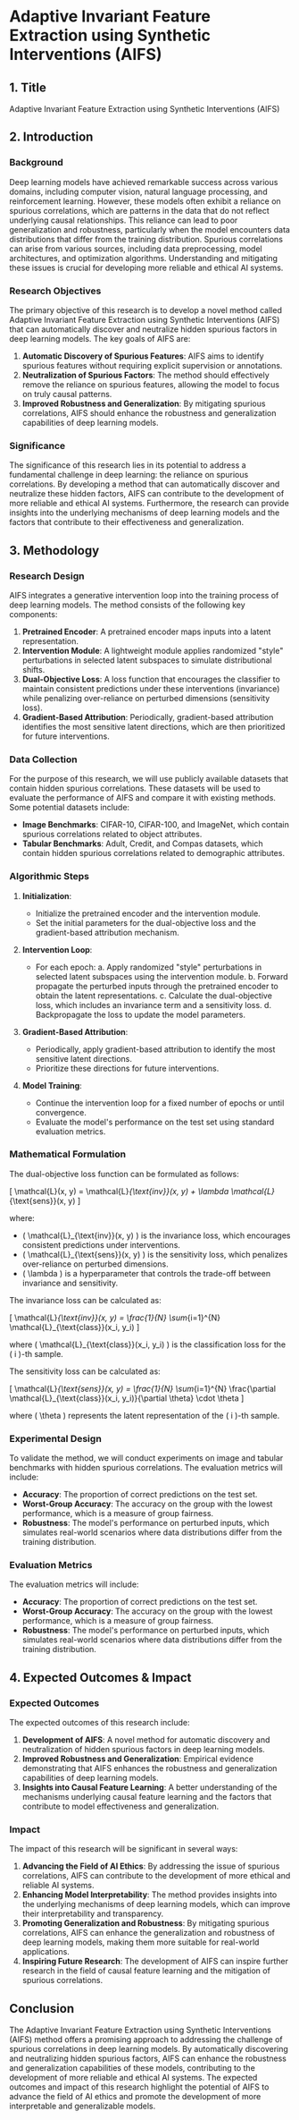 # Adaptive Invariant Feature Extraction using Synthetic Interventions (AIFS)

## 1. Title

Adaptive Invariant Feature Extraction using Synthetic Interventions (AIFS)

## 2. Introduction

### Background

Deep learning models have achieved remarkable success across various domains, including computer vision, natural language processing, and reinforcement learning. However, these models often exhibit a reliance on spurious correlations, which are patterns in the data that do not reflect underlying causal relationships. This reliance can lead to poor generalization and robustness, particularly when the model encounters data distributions that differ from the training distribution. Spurious correlations can arise from various sources, including data preprocessing, model architectures, and optimization algorithms. Understanding and mitigating these issues is crucial for developing more reliable and ethical AI systems.

### Research Objectives

The primary objective of this research is to develop a novel method called Adaptive Invariant Feature Extraction using Synthetic Interventions (AIFS) that can automatically discover and neutralize hidden spurious factors in deep learning models. The key goals of AIFS are:

1. **Automatic Discovery of Spurious Features**: AIFS aims to identify spurious features without requiring explicit supervision or annotations.
2. **Neutralization of Spurious Factors**: The method should effectively remove the reliance on spurious features, allowing the model to focus on truly causal patterns.
3. **Improved Robustness and Generalization**: By mitigating spurious correlations, AIFS should enhance the robustness and generalization capabilities of deep learning models.

### Significance

The significance of this research lies in its potential to address a fundamental challenge in deep learning: the reliance on spurious correlations. By developing a method that can automatically discover and neutralize these hidden factors, AIFS can contribute to the development of more reliable and ethical AI systems. Furthermore, the research can provide insights into the underlying mechanisms of deep learning models and the factors that contribute to their effectiveness and generalization.

## 3. Methodology

### Research Design

AIFS integrates a generative intervention loop into the training process of deep learning models. The method consists of the following key components:

1. **Pretrained Encoder**: A pretrained encoder maps inputs into a latent representation.
2. **Intervention Module**: A lightweight module applies randomized "style" perturbations in selected latent subspaces to simulate distributional shifts.
3. **Dual-Objective Loss**: A loss function that encourages the classifier to maintain consistent predictions under these interventions (invariance) while penalizing over-reliance on perturbed dimensions (sensitivity loss).
4. **Gradient-Based Attribution**: Periodically, gradient-based attribution identifies the most sensitive latent directions, which are then prioritized for future interventions.

### Data Collection

For the purpose of this research, we will use publicly available datasets that contain hidden spurious correlations. These datasets will be used to evaluate the performance of AIFS and compare it with existing methods. Some potential datasets include:

- **Image Benchmarks**: CIFAR-10, CIFAR-100, and ImageNet, which contain spurious correlations related to object attributes.
- **Tabular Benchmarks**: Adult, Credit, and Compas datasets, which contain hidden spurious correlations related to demographic attributes.

### Algorithmic Steps

1. **Initialization**:
    - Initialize the pretrained encoder and the intervention module.
    - Set the initial parameters for the dual-objective loss and the gradient-based attribution mechanism.

2. **Intervention Loop**:
    - For each epoch:
        a. Apply randomized "style" perturbations in selected latent subspaces using the intervention module.
        b. Forward propagate the perturbed inputs through the pretrained encoder to obtain the latent representations.
        c. Calculate the dual-objective loss, which includes an invariance term and a sensitivity loss.
        d. Backpropagate the loss to update the model parameters.

3. **Gradient-Based Attribution**:
    - Periodically, apply gradient-based attribution to identify the most sensitive latent directions.
    - Prioritize these directions for future interventions.

4. **Model Training**:
    - Continue the intervention loop for a fixed number of epochs or until convergence.
    - Evaluate the model's performance on the test set using standard evaluation metrics.

### Mathematical Formulation

The dual-objective loss function can be formulated as follows:

\[ \mathcal{L}(x, y) = \mathcal{L}_{\text{inv}}(x, y) + \lambda \mathcal{L}_{\text{sens}}(x, y) \]

where:
- \( \mathcal{L}_{\text{inv}}(x, y) \) is the invariance loss, which encourages consistent predictions under interventions.
- \( \mathcal{L}_{\text{sens}}(x, y) \) is the sensitivity loss, which penalizes over-reliance on perturbed dimensions.
- \( \lambda \) is a hyperparameter that controls the trade-off between invariance and sensitivity.

The invariance loss can be calculated as:

\[ \mathcal{L}_{\text{inv}}(x, y) = \frac{1}{N} \sum_{i=1}^{N} \mathcal{L}_{\text{class}}(x_i, y_i) \]

where \( \mathcal{L}_{\text{class}}(x_i, y_i) \) is the classification loss for the \( i \)-th sample.

The sensitivity loss can be calculated as:

\[ \mathcal{L}_{\text{sens}}(x, y) = \frac{1}{N} \sum_{i=1}^{N} \frac{\partial \mathcal{L}_{\text{class}}(x_i, y_i)}{\partial \theta} \cdot \theta \]

where \( \theta \) represents the latent representation of the \( i \)-th sample.

### Experimental Design

To validate the method, we will conduct experiments on image and tabular benchmarks with hidden spurious correlations. The evaluation metrics will include:

- **Accuracy**: The proportion of correct predictions on the test set.
- **Worst-Group Accuracy**: The accuracy on the group with the lowest performance, which is a measure of group fairness.
- **Robustness**: The model's performance on perturbed inputs, which simulates real-world scenarios where data distributions differ from the training distribution.

### Evaluation Metrics

The evaluation metrics will include:

- **Accuracy**: The proportion of correct predictions on the test set.
- **Worst-Group Accuracy**: The accuracy on the group with the lowest performance, which is a measure of group fairness.
- **Robustness**: The model's performance on perturbed inputs, which simulates real-world scenarios where data distributions differ from the training distribution.

## 4. Expected Outcomes & Impact

### Expected Outcomes

The expected outcomes of this research include:

1. **Development of AIFS**: A novel method for automatic discovery and neutralization of hidden spurious factors in deep learning models.
2. **Improved Robustness and Generalization**: Empirical evidence demonstrating that AIFS enhances the robustness and generalization capabilities of deep learning models.
3. **Insights into Causal Feature Learning**: A better understanding of the mechanisms underlying causal feature learning and the factors that contribute to model effectiveness and generalization.

### Impact

The impact of this research will be significant in several ways:

1. **Advancing the Field of AI Ethics**: By addressing the issue of spurious correlations, AIFS can contribute to the development of more ethical and reliable AI systems.
2. **Enhancing Model Interpretability**: The method provides insights into the underlying mechanisms of deep learning models, which can improve their interpretability and transparency.
3. **Promoting Generalization and Robustness**: By mitigating spurious correlations, AIFS can enhance the generalization and robustness of deep learning models, making them more suitable for real-world applications.
4. **Inspiring Future Research**: The development of AIFS can inspire further research in the field of causal feature learning and the mitigation of spurious correlations.

## Conclusion

The Adaptive Invariant Feature Extraction using Synthetic Interventions (AIFS) method offers a promising approach to addressing the challenge of spurious correlations in deep learning models. By automatically discovering and neutralizing hidden spurious factors, AIFS can enhance the robustness and generalization capabilities of these models, contributing to the development of more reliable and ethical AI systems. The expected outcomes and impact of this research highlight the potential of AIFS to advance the field of AI ethics and promote the development of more interpretable and generalizable models.
